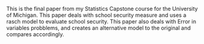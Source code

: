 This is the final paper from my Statistics Capstone course for the University of Michigan.
This paper deals with school security measure and uses a rasch model to evaluate school security.
This paper also deals with Error in variables probblems, and creates an alternative model to the original and compares accordingly.
